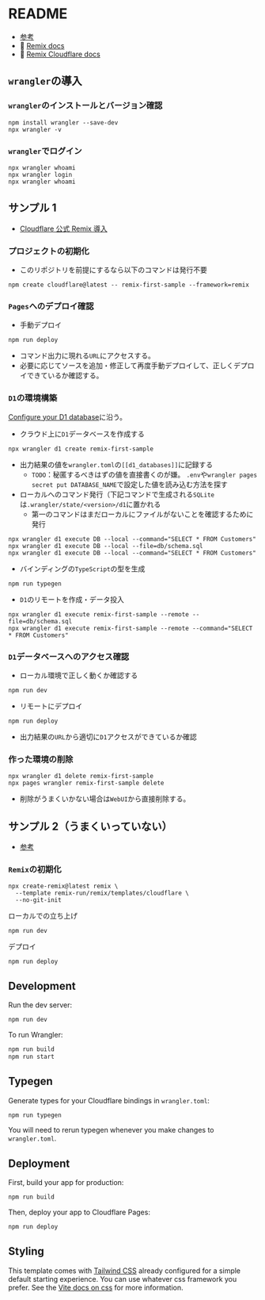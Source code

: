 # README

- [参考](https://zenn.dev/necocoa/articles/remix-v2-with-cloudflare-pages-d1)
- 📖 [Remix docs](https://remix.run/docs)
- 📖 [Remix Cloudflare docs](https://remix.run/guides/vite#cloudflare)

## `wrangler`の導入

### `wrangler`のインストールとバージョン確認

```shell
npm install wrangler --save-dev
npx wrangler -v
```

### `wrangler`でログイン

```shell
npx wrangler whoami
npx wrangler login
npx wrangler whoami
```

## サンプル 1

- [Cloudflare 公式 Remix 導入](https://developers.cloudflare.com/pages/framework-guides/deploy-a-remix-site/)

### プロジェクトの初期化

- このリポジトリを前提にするなら以下のコマンドは発行不要

```shell
npm create cloudflare@latest -- remix-first-sample --framework=remix
```

### `Pages`へのデプロイ確認

- 手動デプロイ

```shell
npm run deploy
```

- コマンド出力に現れる`URL`にアクセスする。
- 必要に応じてソースを追加・修正して再度手動デプロイして、正しくデプロイできているか確認する。

### `D1`の環境構築

[Configure your D1 database](https://developers.cloudflare.com/d1/get-started/)に沿う。

- クラウド上に`D1`データベースを作成する

```shell
npx wrangler d1 create remix-first-sample
```

- 出力結果の値を`wrangler.toml`の`[[d1_databases]]`に記録する
  - `TODO`：秘匿するべきはずの値を直接書くのが嫌。
    `.env`や`wrangler pages secret put DATABASE_NAME`で設定した値を読み込む方法を探す
- ローカルへのコマンド発行（下記コマンドで生成される`SQLite`は`.wrangler/state/<version>/d1`に置かれる
  - 第一のコマンドはまだローカルにファイルがないことを確認するために発行

```shell
npx wrangler d1 execute DB --local --command="SELECT * FROM Customers"
npx wrangler d1 execute DB --local --file=db/schema.sql
npx wrangler d1 execute DB --local --command="SELECT * FROM Customers"
```

- バインディングの`TypeScript`の型を生成

```shell
npm run typegen
```

- `D1`のリモートを作成・データ投入

```shell
npx wrangler d1 execute remix-first-sample --remote --file=db/schema.sql
npx wrangler d1 execute remix-first-sample --remote --command="SELECT * FROM Customers"
```

### `D1`データベースへのアクセス確認

- ローカル環境で正しく動くか確認する

```shell
npm run dev
```

- リモートにデプロイ

```shell
npm run deploy
```

- 出力結果の`URL`から適切に`D1`アクセスができているか確認

### 作った環境の削除

```shell
npx wrangler d1 delete remix-first-sample
npx pages wrangler remix-first-sample delete
```

- 削除がうまくいかない場合は`WebUI`から直接削除する。

## サンプル 2（うまくいっていない）

- [参考](https://zenn.dev/necocoa/articles/remix-v2-with-cloudflare-pages-d1)

### `Remix`の初期化

```shell
npx create-remix@latest remix \
  --template remix-run/remix/templates/cloudflare \
  --no-git-init
```

ローカルでの立ち上げ

```shell
npm run dev
```

デプロイ

```shell
npm run deploy
```

## Development

Run the dev server:

```sh
npm run dev
```

To run Wrangler:

```sh
npm run build
npm run start
```

## Typegen

Generate types for your Cloudflare bindings in `wrangler.toml`:

```sh
npm run typegen
```

You will need to rerun typegen whenever you make changes to `wrangler.toml`.

## Deployment

First, build your app for production:

```sh
npm run build
```

Then, deploy your app to Cloudflare Pages:

```sh
npm run deploy
```

## Styling

This template comes with [Tailwind CSS](https://tailwindcss.com/) already configured for a simple default starting experience. You can use whatever css framework you prefer. See the [Vite docs on css](https://vitejs.dev/guide/features.html#css) for more information.
